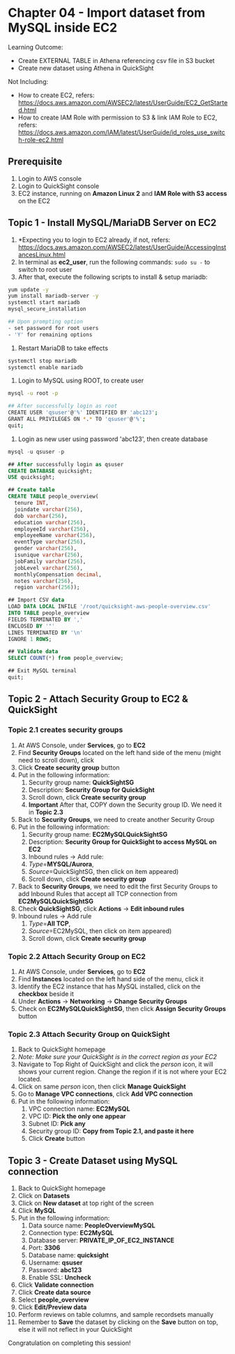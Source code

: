 # Chapter 04 - Import dataset from MySQL inside EC2
Learning Outcome:
- Create EXTERNAL TABLE in Athena referencing csv file in S3 bucket
- Create new dataset using Athena in QuickSight

Not Including:
- How to create EC2, refers: https://docs.aws.amazon.com/AWSEC2/latest/UserGuide/EC2_GetStarted.html
- How to create IAM Role with permission to S3 & link IAM Role to EC2, refers: https://docs.aws.amazon.com/IAM/latest/UserGuide/id_roles_use_switch-role-ec2.html

## Prerequisite
1. Login to AWS console
1. Login to QuickSight console
1. EC2 instance, running on **Amazon Linux 2** and **IAM Role with S3 access** on the EC2

## Topic 1 - Install MySQL/MariaDB Server on EC2
1. *Expecting you to login to EC2 already, if not, refers: https://docs.aws.amazon.com/AWSEC2/latest/UserGuide/AccessingInstancesLinux.html
1. In terminal as **ec2_user**, run the following commands: ```sudo su -``` to switch to root user
1. After that, execute the following scripts to install & setup mariadb:
```bash
yum update -y
yum install mariadb-server -y
systemctl start mariadb
mysql_secure_installation

## Upon prompting option
- set password for root users
- 'Y' for remaining options
```

1. Restart MariaDB to take effects
```bash
systemctl stop mariadb
systemctl enable mariadb
```

1. Login to MySQL using ROOT, to create user
```bash
mysql -u root -p

## After successfully login as root
CREATE USER 'qsuser'@'%' IDENTIFIED BY 'abc123';
GRANT ALL PRIVILEGES ON *.* TO 'qsuser'@'%';
quit;
```

1. Login as new user using password 'abc123', then create database
```sql
mysql -u qsuser -p

## After successfully login as qsuser
CREATE DATABASE quicksight;
USE quicksight;

## Create table
CREATE TABLE people_overview(
  tenure INT,
  joindate varchar(256),
  dob varchar(256),
  education varchar(256),
  employeeId varchar(256),
  employeeName varchar(256),
  eventType varchar(256),
  gender varchar(256),
  isunique varchar(256),
  jobFamily varchar(256),
  jobLevel varchar(256),
  monthlyCompensation decimal,
  notes varchar(256),
  region varchar(256));

## Import CSV data
LOAD DATA LOCAL INFILE '/root/quicksight-aws-people-overview.csv'
INTO TABLE people_overview
FIELDS TERMINATED BY ','
ENCLOSED BY '"'
LINES TERMINATED BY '\n'
IGNORE 1 ROWS;

## Validate data
SELECT COUNT(*) from people_overview;

## Exit MySQL terminal
quit;
```

## Topic 2 - Attach Security Group to EC2 & QuickSight
### Topic 2.1 creates security groups
1. At AWS Console, under **Services**, go to **EC2**
1. Find **Security Groups** located on the left hand side of the menu (might need to scroll down), click
1. Click **Create security group** button
1. Put in the following information:
    1. Security group name: **QuickSightSG**
    1. Description: **Security Group for QuickSight**
    1. Scroll down, click **Create security group**
    1. **Important** After that, COPY down the Security group ID. We need it in **Topic 2.3**
1. Back to **Security Groups**, we need to create another Security Group
1. Put in the following information:
    1. Security group name: **EC2MySQLQuickSightSG**
    1. Description: **Security Group for QuickSight to access MySQL on EC2**
    1. Inbound rules -> Add rule:
    1. *Type*=**MYSQL/Aurora**,
    1. *Source*=QuickSightSG, then click on item appeared)
    1. Scroll down, click **Create security group**
1. Back to **Security Groups**, we need to edit the first Security Groups to add Inbound Rules that accept all TCP connection from **EC2MySQLQuickSightSG**
1. Check **QuickSightSG**, click **Actions** -> **Edit inbound rules**
1. Inbound rules -> Add rule
    1. *Type*=**All TCP**,
    1. *Source*=EC2MySQL, then click on item appeared)
    1. Scroll down, click **Create security group**


### Topic 2.2 Attach Security Group on EC2
1. At AWS Console, under **Services**, go to **EC2**
1. Find **Instances** located on the left hand side of the menu, click it
1. Identify the EC2 instance that has MySQL installed, click on the **checkbox** beside it
1. Under **Actions** -> **Networking** -> **Change Security Groups**
1. Check on **EC2MySQLQuickSightSG**, then click **Assign Security Groups** button

### Topic 2.3 Attach Security Group on QuickSight
1. Back to QuickSight homepage
1. *Note: Make sure your QuickSight is in the correct region as  your EC2*
1. Navigate to Top Right of QuickSight and click the *person* icon, it will shows your current region. Change the region if it is not where your EC2 located.
1. Click on same *person* icon, then click **Manage QuickSight**
1. Go to **Manage VPC connections**, click **Add VPC connection**
1. Put in the following information:
    1. VPC connection name: **EC2MySQL**
    1. VPC ID: **Pick the only one appear**
    1. Subnet ID: **Pick any**
    1. Security group ID: **Copy from Topic 2.1, and paste it here**
    1. Click **Create** button

## Topic 3 - Create Dataset using MySQL connection
1. Back to QuickSight homepage
1. Click on **Datasets**
1. Click on **New dataset** at top right of the screen
1. Click **MySQL**
1. Put in the following information:
    1. Data source name: **PeopleOverviewMySQL**
    1. Connection type: **EC2MySQL**
    1. Database server: **PRIVATE_IP_OF_EC2_INSTANCE**
    1. Port: **3306**
    1. Database name: **quicksight**
    1. Username: **qsuser**
    1. Password: **abc123**
    1. Enable SSL: **Uncheck**
1. Click **Validate connection**
1. Click **Create data source**
1. Select **people_overview**
1. Click **Edit/Preview data**
1. Perform reviews on table columns, and sample recordsets manually
1. Remember to **Save** the dataset by clicking on the **Save** button on top, else it will not reflect in your QuickSight

Congratulation on completing this session!
